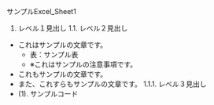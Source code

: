 サンプルExcel_Sheet1

1. レベル１見出し
1.1. レベル２見出し
- これはサンプルの文章です。
  - 表：サンプル表
  - ※これはサンプルの注意事項です。
- これもサンプルの文章です。
- また、これすらもサンプルの文章です。
1.1.1. レベル３見出し
- (1). サンプルコード